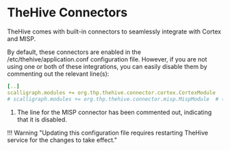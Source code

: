 # TheHive Connectors

TheHive comes with built-in connectors to seamlessly integrate with Cortex and MISP. 

By default, these connectors are enabled in the /etc/thehive/application.conf configuration file. However, if you are not using one or both of these integrations, you can easily disable them by commenting out the relevant line(s):

```yaml title="/etc/thehive/application.conf"
[..]
scalligraph.modules += org.thp.thehive.connector.cortex.CortexModule
# scalligraph.modules += org.thp.thehive.connector.misp.MispModule  # (1)
```

1. The line for the MISP connector has been commented out, indicating that it is disabled.

!!! Warning "Updating this configuration file requires restarting TheHive service for the changes to take effect."